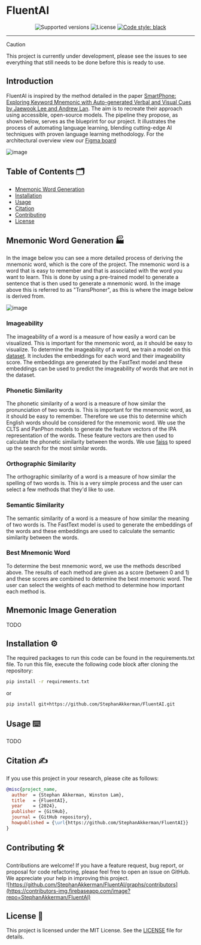 # FluentAI

<p align="center">
  <img src="https://img.shields.io/badge/python-3.10-blue.svg" alt="Supported versions">
  <img src="https://img.shields.io/github/license/StephanAkkerman/FluentAI.svg?color=brightgreen" alt="License">
  <a href="https://github.com/psf/black"><img src="https://img.shields.io/badge/code%20style-black-000000.svg" alt="Code style: black"></a>
</p>

---

> [!CAUTION]
> This project is currently under development, please see the issues to see everything that still needs to be done before this is ready to use.

## Introduction

FluentAI is inspired by the method detailed in the paper [SmartPhone: Exploring Keyword Mnemonic with Auto-generated Verbal and Visual Cues by Jaewook Lee and Andrew Lan](https://arxiv.org/pdf/2305.10436.pdf). The aim is to recreate their approach using accessible, open-source models.
The pipeline they propose, as shown below, serves as the blueprint for our project. It illustrates the process of automating language learning, blending cutting-edge AI techniques with proven language learning methodology.
For the architectural overview view our [Figma board](https://www.figma.com/board/zkIYtrCM3ri0ER62p4WiEt/Architectural-Overview?node-id=0-1&t=6vREjL5A8JitOAeG-1)

![image](https://github.com/StephanAkkerman/FluentAI/assets/45365128/c9ca3190-b136-453d-91cd-f785eac11fa3)

## Table of Contents 🗂

- [Mnemonic Word Generation](#key-features)
- [Installation](#installation)
- [Usage](#usage)
- [Citation](#citation)
- [Contributing](#contributing)
- [License](#license)

## Mnemonic Word Generation 🏭

In the image below you can see a more detailed process of deriving the mnemonic word, which is the core of the project. The mnemonic word is a word that is easy to remember and that is associated with the word you want to learn. This is done by using a pre-trained model to generate a sentence that is then used to generate a mnemonic word. In the image above this is referred to as "TransPhoner", as this is where the image below is derived from.

![image](https://github.com/user-attachments/assets/d6914bb2-308c-4612-ae7d-df04455bfeae)

### Imageability

The imageability of a word is a measure of how easily a word can be visualized. This is important for the mnemonic word, as it should be easy to visualize. To determine the imageability of a word, we train a model on this [dataset](https://huggingface.co/datasets/StephanAkkerman/imageability). It includes the embeddings for each word and their imageability score. The embeddings are generated by the FastText model and these embeddings can be used to predict the imageability of words that are not in the dataset.

### Phonetic Similarity

The phonetic similarity of a word is a measure of how similar the pronunciation of two words is. This is important for the mnemonic word, as it should be easy to remember. Therefore we use this to determine which English words should be considered for the mnemonic word. We use the CLTS and PanPhon models to generate the feature vectors of the IPA representation of the words. These feature vectors are then used to calculate the phonetic similarity between the words. We use [faiss](https://github.com/facebookresearch/faiss) to speed up the search for the most similar words.

### Orthographic Similarity

The orthographic similarity of a word is a measure of how similar the spelling of two words is. This is a very simple process and the user can select a few methods that they'd like to use.

### Semantic Similarity

The semantic similarity of a word is a measure of how similar the meaning of two words is. The FastText model is used to generate the embeddings of the words and these embeddings are used to calculate the semantic similarity between the words.

### Best Mnemonic Word

To determine the best mnemonic word, we use the methods described above. The results of each method are given as a score (between 0 and 1) and these scores are combined to determine the best mnemonic word. The user can select the weights of each method to determine how important each method is.

## Mnemonic Image Generation
TODO

## Installation ⚙️

The required packages to run this code can be found in the requirements.txt file. To run this file, execute the following code block after cloning the repository:

```bash
pip install -r requirements.txt
```

or

```bash
pip install git+https://github.com/StephanAkkerman/FluentAI.git
```

## Usage ⌨️
TODO

## Citation ✍️

If you use this project in your research, please cite as follows:

```bibtex
@misc{project_name,
  author  = {Stephan Akkerman, Winston Lam},
  title   = {FluentAI},
  year    = {2024},
  publisher = {GitHub},
  journal = {GitHub repository},
  howpublished = {\url{https://github.com/StephanAkkerman/FluentAI}}
}
```

## Contributing 🛠

Contributions are welcome! If you have a feature request, bug report, or proposal for code refactoring, please feel free to open an issue on GitHub. We appreciate your help in improving this project.\
![https://github.com/StephanAkkerman/FluentAI/graphs/contributors](https://contributors-img.firebaseapp.com/image?repo=StephanAkkerman/FluentAI)

## License 📜

This project is licensed under the MIT License. See the [LICENSE](LICENSE) file for details.
